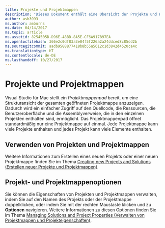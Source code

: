 ```yaml
---
title: Projekte und Projektmappen
description: "Dieses Dokument enthält eine Übersicht der Projekte und Projektmappen in Xamarin Studio."
author: asb3993
ms.author: amburns
ms.date: 04/14/2017
ms.topic: article
ms.assetid: 8254505D-D96E-48BD-8A5E-CF6A917897EA
ms.openlocfilehash: 366e2c0df83a3e04f5f226a2a24ddced8c85dd2b
ms.sourcegitcommit: aadb9588877418b8b55a5612c1d3842d4520ca4c
ms.translationtype: HT
ms.contentlocale: de-DE
ms.lasthandoff: 10/27/2017
---
```

# <a name="projects-and-solutions"></a>Projekte und Projektmappen

Visual Studio für Mac stellt ein _Projektmappenpad_ bereit, um eine Strukturansicht der gesamten geöffneten Projektmappe anzuzeigen. Dadurch wird ein einfacher Zugriff auf den Quellcode, die Ressourcen, die Benutzeroberfläche und die Assemblyverweise, die in den einzelnen Projekten enthalten sind, ermöglicht. Das Projektmappenpad öffnet standardmäßig nur eine Projektmappe auf einmal. Jede Projektmappe kann viele Projekte enthalten und jedes Projekt kann viele Elemente enthalten.

## <a name="using-projects-and-solutions"></a>Verwenden von Projekten und Projektmappen

Weitere Informationen zum Erstellen eines neuen Projekts oder einer neuen Projektmappe finden Sie im Thema [Creating new Projects and Solutions (Erstellen neuer Projekte und Projektmappen)](~/create-new-projects.md).

## <a name="project-and-solution-options"></a>Projekt- und Projektmappenoptionen

Sie können die Eigenschaften von Projekten und Projektmappen verwalten, indem Sie auf den Namen des Projekts oder der Projektmappe doppelklicken, oder indem Sie mit der rechten Maustaste klicken und zu **Optionen** navigieren. Weitere Informationen zu diesen Optionen finden Sie im Thema [Managing Solutions and Project Properties (Verwalten von Projektmappen und Projekteigenschaften)](~/managing-solutions-and-project-properties.md).




